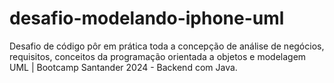 # desafio-modelando-iphone-uml
Desafio de código pôr em prática toda a concepção de análise de negócios, requisitos, conceitos da programação orientada a objetos e modelagem UML | Bootcamp Santander 2024 - Backend com Java.
